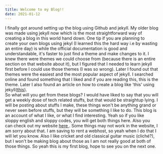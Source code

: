 ```yaml
---
title: Welcome to my Blog!!
date: 2021-01-12
---
```

I finally got around setting up the blog using Github and jekyll. My older blog was made using jekyll now which is the most straightforward way of creating a blog in this world hand down. One tip if you are planning to create your own blogs using jekyl (I learned this the hard way i.e by wasting an entire day) is while the official documentation is good and understandable, it's faster to just find a theme and make changes to it. I knew there were themes we could choose from (because there is an entire section on that website about it), but I figured that I needed to learn jekyll first before I could use those themes (I was so wrong). Later I found out that themes were the easiest and the most popular aspect of jekyll. I searched online and found something that I liked and if you are reading this, this is the theme. Later I also found an article on how to create a blog like 'this' using jekyll(<a href='https://medium.com/@jashmehta3300/how-to-make-a-blog-using-hyde-jekyll-and-host-it-on-github-pages-42123c239b8' target='_blank'>this</a>). 
<br>
So what will you get from these blogs? I would have liked to say that you will
get a weekly dose of tech related stuffs, but that would be straightup lying. I
will be posting about stuffs I make, these things won't be anything grand or
never seen before stuffs, but they will be something I like to do. This blog is
an account of what I like, or what I find interesting. Yeah so if you like
sloppy english and sloppy codes, you will get both things here. Also you can
check out my website <a href="https://arogyad.herokuapp.com/" target="_blank"> here
</a>. Some things may not work in the website, I am sorry about that. I am
saving to rent a webhost, so yeah when I do that I will let you know. Also I
like cricket and old classical guitar music (cliché?), but I won't be making
blog about those as I am not really good at both of those things. So yeah this
is my first blog, hope to see you on the next one.
